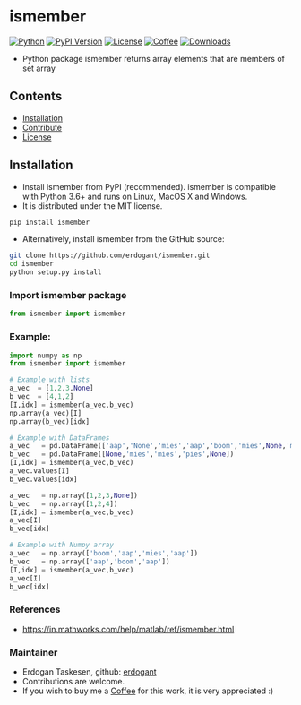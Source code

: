# ismember

[![Python](https://img.shields.io/pypi/pyversions/ismember)](https://img.shields.io/pypi/pyversions/ismember)
[![PyPI Version](https://img.shields.io/pypi/v/ismember)](https://pypi.org/project/ismember/)
[![License](https://img.shields.io/badge/license-MIT-green.svg)](https://github.com/erdogant/ismember/blob/master/LICENSE)
[![Coffee](https://img.shields.io/badge/coffee-black-grey.svg)](https://erdogant.github.io/donate/?currency=USD&amount=5)
[![Downloads](https://pepy.tech/badge/ismember)](https://pepy.tech/project/ismember)


* Python package ismember returns array elements that are members of set array

## Contents
- [Installation](#-installation)
- [Contribute](#-contribute)
- [License](#-copyright)

## Installation
* Install ismember from PyPI (recommended). ismember is compatible with Python 3.6+ and runs on Linux, MacOS X and Windows. 
* It is distributed under the MIT license.


```bash
pip install ismember
```

* Alternatively, install ismember from the GitHub source:
```bash
git clone https://github.com/erdogant/ismember.git
cd ismember
python setup.py install
```  

### Import ismember package
```python
from ismember import ismember
```

### Example:
```python
import numpy as np
from ismember import ismember

# Example with lists
a_vec  = [1,2,3,None]
b_vec  = [4,1,2]
[I,idx] = ismember(a_vec,b_vec)
np.array(a_vec)[I]
np.array(b_vec)[idx]

# Example with DataFrames
a_vec   = pd.DataFrame(['aap','None','mies','aap','boom','mies',None,'mies','mies','pies',None])
b_vec   = pd.DataFrame([None,'mies','mies','pies',None])
[I,idx] = ismember(a_vec,b_vec)
a_vec.values[I]
b_vec.values[idx]

a_vec   = np.array([1,2,3,None])
b_vec   = np.array([1,2,4])
[I,idx] = ismember(a_vec,b_vec)
a_vec[I]
b_vec[idx]

# Example with Numpy array
a_vec   = np.array(['boom','aap','mies','aap'])
b_vec   = np.array(['aap','boom','aap'])
[I,idx] = ismember(a_vec,b_vec)
a_vec[I]
b_vec[idx]

```

### References
* https://in.mathworks.com/help/matlab/ref/ismember.html
   
### Maintainer
* Erdogan Taskesen, github: [erdogant](https://github.com/erdogant)
* Contributions are welcome.
* If you wish to buy me a <a href="https://erdogant.github.io/donate/?currency=USD&amount=5">Coffee</a> for this work, it is very appreciated :)
